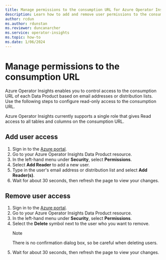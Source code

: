 ```yaml
---
title: Manage permissions to the consumption URL for Azure Operator Insights
description: Learn how to add and remove user permissions to the consumption URL for Azure Operator Insights.
author: rcdun
ms.author: rdunstan
ms.reviewer: duncanarcher
ms.service: operator-insights
ms.topic: how-to
ms.date: 1/06/2024
---
```


# Manage permissions to the consumption URL

Azure Operator Insights enables you to control access to the consumption URL of each Data Product based on email addresses or distribution lists. Use the following steps to configure read-only access to the consumption URL.

Azure Operator Insights currently supports a single role that gives Read access to all tables and columns on the consumption URL.

## Add user access

1. Sign in to the [Azure portal](https://portal.azure.com).
1. Go to your Azure Operator Insights Data Product resource.
1. In the left-hand menu under **Security**, select **Permissions**.
1. Select **Add Reader** to add a new user.
1. Type in the user's email address or distribution list and select **Add Reader(s)**.
1. Wait for about 30 seconds, then refresh the page to view your changes.

## Remove user access

1. Sign in to the [Azure portal](https://portal.azure.com).
1. Go to your Azure Operator Insights Data Product resource.
1. In the left-hand menu under **Security**, select **Permissions**.
1. Select the **Delete** symbol next to the user who you want to remove. 
    > [!NOTE]
    > There is no confirmation dialog box, so be careful when deleting users.
1. Wait for about 30 seconds, then refresh the page to view your changes.
